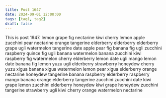 ```yaml
---
title: Post 1647
date: 2024-09-01 12:00:00
tags: [tag1, tag2]
draft: false
---
```

This is post 1647.
lemon
grape
fig
nectarine
kiwi
cherry
lemon
apple
zucchini
pear
nectarine
orange
tangerine
elderberry
elderberry
elderberry
grape
ugli
watermelon
tangerine
date
apple
pear
fig
banana
fig
ugli
zucchini
raspberry
quince
fig
ugli
banana
watermelon
banana
zucchini
kiwi
raspberry
fig
watermelon
cherry
elderberry
lemon
date
ugli
mango
lemon
date
banana
fig
lemon
yuzu
ugli
elderberry
strawberry
honeydew
cherry
yuzu
xigua
banana
xigua
watermelon
lemon
pear
xigua
elderberry
orange
nectarine
honeydew
tangerine
banana
raspberry
elderberry
raspberry
mango
banana
orange
elderberry
tangerine
zucchini
zucchini
date
kiwi
grape
lemon
zucchini
elderberry
honeydew
kiwi
grape
honeydew
zucchini
tangerine
strawberry
ugli
kiwi
cherry
orange
watermelon
nectarine

